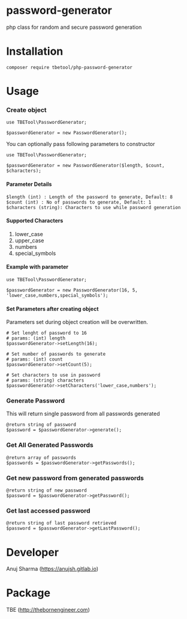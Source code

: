 # password-generator
php class for random and secure password generation

# Installation
```
composer require tbetool/php-password-generator
```
# Usage
### Create object
```
use TBETool\PasswordGenerator;

$passwordGenerator = new PasswordGenerator();
```
You can optionally pass following parameters to constructor
```
use TBETool\PasswordGenerator;

$passwordGenerator = new PasswordGenerator($length, $count, $characters);
```
#### Parameter Details
```
$length (int) : Length of the password to generate, Default: 8
$count (int) : No of passwords to generate, Default: 1
$characters (string): Characters to use while password generation
```
#### Supported Characters
1. lower_case
1. upper_case
1. numbers
1. special_symbols

#### Example with parameter
```
use TBETool\PasswordGenerator;

$passwordGenerator = new PasswordGenerator(16, 5, 'lower_case,numbers,special_symbols');
```

#### Set Parameters after creating object
Parameters set during object creation will be overwritten.
```
# Set lenght of password to 16
# params: (int) length
$passwordGenerator->setLength(16);

# Set number of passwords to generate
# params: (int) count
$passwordGenerator->setCount(5);

# Set characters to use in password
# params: (string) characters
$passwordGenerator->setCharacters('lower_case,numbers');
```

### Generate Password
This will return single password from all passwords generated
```
@return string of password
$password = $passwordGenerator->generate();
```

### Get All Generated Passwords
```
@return array of passwords
$passwords = $passwordGenerator->getPasswords();
```

### Get new password from generated passwords
```
@return string of new password
$password = $passwordGenerator->getPassword();
```

### Get last accessed password
```
@return string of last password retrieved
$password = $passwordGenerator->getLastPassword();
```

# Developer
Anuj Sharma (https://anujsh.gitlab.io) 

# Package
TBE (http://thebornengineer.com)
